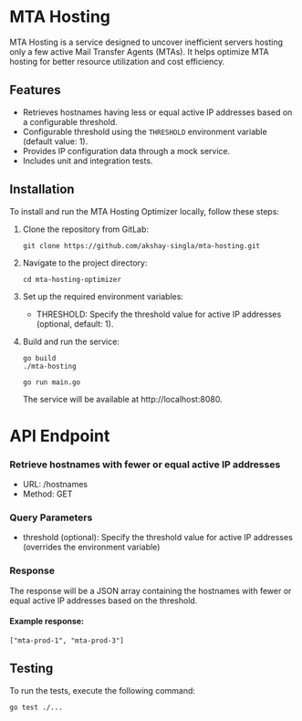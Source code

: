 # MTA Hosting 

MTA Hosting is a service designed to uncover inefficient servers hosting only a few active Mail Transfer Agents (MTAs). It helps optimize MTA hosting for better resource utilization and cost efficiency.

## Features

- Retrieves hostnames having less or equal active IP addresses based on a configurable threshold.
- Configurable threshold using the `THRESHOLD` environment variable (default value: 1).
- Provides IP configuration data through a mock service.
- Includes unit and integration tests.

## Installation

To install and run the MTA Hosting Optimizer locally, follow these steps:

1. Clone the repository from GitLab:

   ```
   git clone https://github.com/akshay-singla/mta-hosting.git
   ```

2. Navigate to the project directory:
    ``` 
    cd mta-hosting-optimizer
    ```

3. Set up the required environment variables:
    * THRESHOLD: Specify the threshold value for active IP addresses (optional, default: 1).

4. Build and run the service:
    ``` 
    go build
    ./mta-hosting 
    ``` 
    
    ``` 
    go run main.go 
    ``` 

    The service will be available at http://localhost:8080.



# API Endpoint
### Retrieve hostnames with fewer or equal active IP addresses
 * URL: /hostnames
 * Method: GET

### Query Parameters
 * threshold (optional): Specify the threshold value for active IP addresses (overrides the environment variable)

### Response
The response will be a JSON array containing the hostnames with fewer or equal active IP addresses based on the threshold.

#### Example response:
``` 
["mta-prod-1", "mta-prod-3"] 
```

## Testing

To run the tests, execute the following command:

```
go test ./...
```

